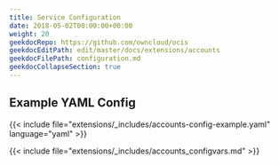 ```yaml
---
title: Service Configuration
date: 2018-05-02T00:00:00+00:00
weight: 20
geekdocRepo: https://github.com/owncloud/ocis
geekdocEditPath: edit/master/docs/extensions/accounts
geekdocFilePath: configuration.md
geekdocCollapseSection: true
---
```


## Example YAML Config

{{< include file="extensions/_includes/accounts-config-example.yaml"  language="yaml" >}}

{{< include file="extensions/_includes/accounts_configvars.md" >}}